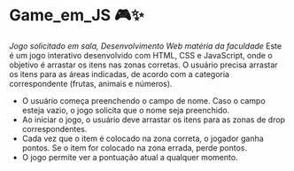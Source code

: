 # Game_em_JS 🎮✨
*Jogo solicitado em sala, Desenvolvimento Web matéria da faculdade*
Este é um jogo interativo desenvolvido com HTML, CSS e JavaScript, onde o objetivo é arrastar os itens nas zonas corretas. O usuário precisa arrastar os itens para as áreas indicadas, de acordo com a categoria correspondente (frutas, animais e números).

 * O usuário começa preenchendo o campo de nome. Caso o campo esteja vazio, o jogo solicita que o nome seja preenchido.
 * Ao iniciar o jogo, o usuário deve arrastar os itens para as zonas de drop correspondentes.
 * Cada vez que o item é colocado na zona correta, o jogador ganha pontos. Se o item for colocado na zona errada, perde pontos.
 * O jogo permite ver a pontuação atual a qualquer momento.

